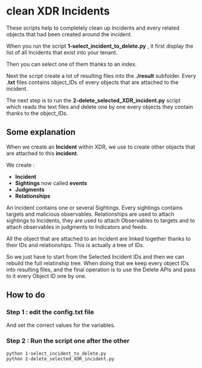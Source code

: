 # clean XDR Incidents

These scripts help to completely clean up Incidents and every related objects that had been created around the incident.

When you run the script **1-select_incident_to_delete.py** , it first display the list of all Incidents that exist into your tenant.

Then you can select one of them thanks to an index.

Next the script create a lot of resulting files into the **./result** subfolder. Every **.txt** files contains object_IDs of every objects that are attached to the incident.

The next step is to run the **2-delete_selected_XDR_incident.py** script which reads the text files and delete one by one every objects they contain thanks to the object_IDs.

## Some explanation

When we create an **Incident** within XDR, we use to create other objects that are attached to this **incident**.

We create :

- **Incident**
- **Sightings** now called **events**
- **Judgments**
- **Relationships**

An incident contains one or several Sightings. Every sightings contains targets and malicious observables. Relationships are used to attach sightings to Incidents, they are used to attach Observables to targets and to attach observables in judgments to Indicators and feeds.

All the object that are attached to an Incident are linked together thanks to their IDs and relationships. This is actually a tree of IDs.

So we just have to start from the Selected Incident IDs and then we can rebuild the full relatinship tree. When doing that we keep every object IDs into resulting files, and the final operation is to use the Delete APIs and pass to it every Object ID one by one.

## How to do

### Step 1 : edit the config.txt file

And set the correct values for the variables.

### Step 2 : Run the script one after the other

    python 1-select_incident_to_delete.py
    python 2-delete_selected_XDR_incident.py